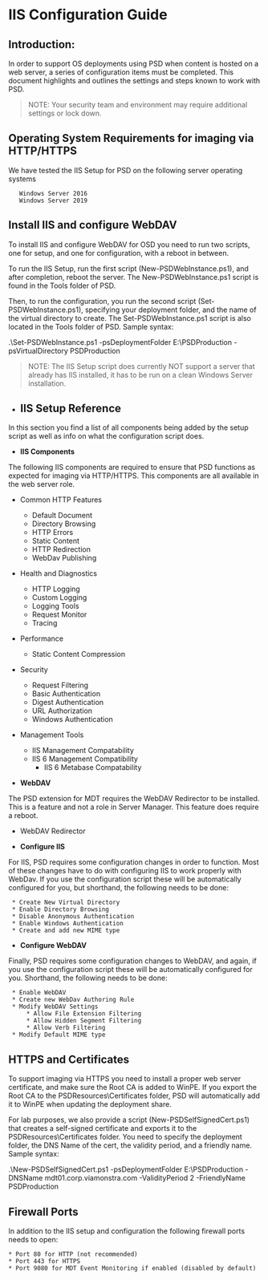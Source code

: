 # IIS Configuration Guide

## Introduction: 
In order to support OS deployments using PSD when content is hosted on a web server, a series of configuration items must be completed. This document highlights and outlines the settings and steps known to work with PSD.

> NOTE: Your security team and environment may require additional settings or lock down.

## Operating System Requirements for imaging via HTTP/HTTPS
We have tested the IIS Setup for PSD on the following server operating systems

       Windows Server 2016
       Windows Server 2019

## Install IIS and configure WebDAV
To install IIS and configure WebDAV for OSD you need to run two scripts, one for setup, and one for configuration, with a reboot in between.

To run the IIS Setup, run the first script (New-PSDWebInstance.ps1), and after completion, reboot the server. The New-PSDWebInstance.ps1 script is found in the Tools folder of PSD.

Then, to run the configuration, you run the second script (Set-PSDWebInstance.ps1), specifying your deployment folder, and the name of the virtual directory to create. The Set-PSDWebInstance.ps1 script is also located in the Tools folder of PSD. Sample syntax:

.\Set-PSDWebInstance.ps1 -psDeploymentFolder E:\PSDProduction -psVirtualDirectory PSDProduction 

> NOTE: The IIS Setup script does currently NOT support a server that already has IIS installed, it has to be run on a clean Windows Server installation.

* ## IIS Setup Reference 
In this section you find a list of all components being added by the setup script as well as info on what the configuration script does.

* **IIS Components**

The following IIS components are required to ensure that PSD functions as expected for imaging via HTTP/HTTPS. This components are all available in the web server role.

* Common HTTP Features

     * Default Document
     * Directory Browsing
     * HTTP Errors
     * Static Content
     * HTTP Redirection
     * WebDav Publishing

* Health and Diagnostics

     * HTTP Logging
     * Custom Logging
     * Logging Tools
     * Request Monitor
     * Tracing
     
* Performance

     * Static Content Compression

* Security 

     * Request Filtering
     * Basic Authentication
     * Digest Authentication
     * URL Authorization
     * Windows Authentication
     
* Management Tools
     * IIS Management Compatability 
     * IIS 6 Management Compatibility
          * IIS 6 Metabase Compatability

* **WebDAV**

The PSD extension for MDT requires the WebDAV Redirector to be installed. This is a feature and not a role in Server Manager. This feature does require a reboot.

*  WebDAV Redirector

* **Configure IIS**

 For IIS, PSD requires some configuration changes in order to function. Most of these changes have to do with configuring IIS to work properly with WebDav. If you use the configuration script these will be automatically configured for you, but shorthand, the following needs to be done:

     * Create New Virtual Directory
     * Enable Directory Browsing
     * Disable Anonymous Authentication
     * Enable Windows Authentication
     * Create and add new MIME type 
     
* **Configure WebDAV**

Finally, PSD requires some configuration changes to WebDAV, and again, if you use the configuration script these will be automatically configured for you. Shorthand, the following needs to be done:

     * Enable WebDAV
     * Create new WebDav Authoring Rule
     * Modify WebDAV Settings
         * Allow File Extension Filtering
         * Allow Hidden Segment Filtering
         * Allow Verb Filtering
     * Modify Default MIME type

## HTTPS and Certificates
To support imaging via HTTPS you need to install a proper web server certificate, and make sure the Root CA is added to WinPE. If you export the Root CA to the PSDResources\Certificates folder, PSD will automatically add it to WinPE when updating the deployment share.

For lab purposes, we also provide a script (New-PSDSelfSignedCert.ps1) that creates a self-signed certificate and exports it to the PSDResources\Certificates folder. You need to specify the deployment folder, the DNS Name of the cert, the validity period, and a friendly name. Sample syntax:

.\New-PSDSelfSignedCert.ps1 -psDeploymentFolder E:\PSDProduction -DNSName mdt01.corp.viamonstra.com -ValidityPeriod 2 -FriendlyName PSDProduction

## Firewall Ports
In addition to the IIS setup and configuration the following firewall ports needs to open: 

    * Port 80 for HTTP (not recommended)
    * Port 443 for HTTPS
    * Port 9080 for MDT Event Monitoring if enabled (disabled by default)
